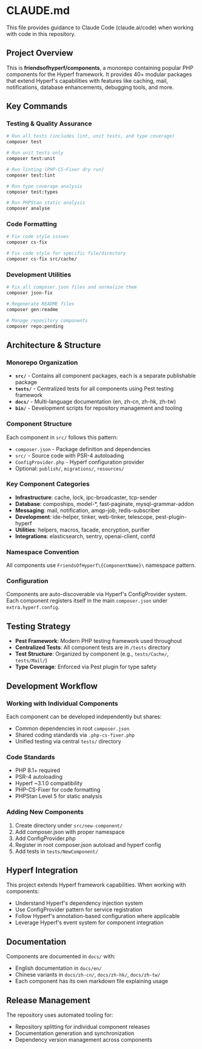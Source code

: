 # CLAUDE.md

This file provides guidance to Claude Code (claude.ai/code) when working with code in this repository.

## Project Overview

This is **friendsofhyperf/components**, a monorepo containing popular PHP components for the Hyperf framework. It provides 40+ modular packages that extend Hyperf's capabilities with features like caching, mail, notifications, database enhancements, debugging tools, and more.

## Key Commands

### Testing & Quality Assurance

```bash
# Run all tests (includes lint, unit tests, and type coverage)
composer test

# Run unit tests only
composer test:unit

# Run linting (PHP-CS-Fixer dry run)
composer test:lint

# Run type coverage analysis
composer test:types

# Run PHPStan static analysis
composer analyse
```

### Code Formatting

```bash
# Fix code style issues
composer cs-fix

# Fix code style for specific file/directory
composer cs-fix src/cache/
```

### Development Utilities

```bash
# Fix all composer.json files and normalize them
composer json-fix

# Regenerate README files
composer gen:readme

# Manage repository components
composer repo:pending
```

## Architecture & Structure

### Monorepo Organization

- **`src/`** - Contains all component packages, each is a separate publishable package
- **`tests/`** - Centralized tests for all components using Pest testing framework
- **`docs/`** - Multi-language documentation (en, zh-cn, zh-hk, zh-tw)
- **`bin/`** - Development scripts for repository management and tooling

### Component Structure

Each component in `src/` follows this pattern:

- `composer.json` - Package definition and dependencies
- `src/` - Source code with PSR-4 autoloading
- `ConfigProvider.php` - Hyperf configuration provider
- Optional: `publish/`, `migrations/`, `resources/`

### Key Component Categories

- **Infrastructure**: cache, lock, ipc-broadcaster, tcp-sender
- **Database**: compoships, model-*, fast-paginate, mysql-grammar-addon
- **Messaging**: mail, notification, amqp-job, redis-subscriber
- **Development**: ide-helper, tinker, web-tinker, telescope, pest-plugin-hyperf
- **Utilities**: helpers, macros, facade, encryption, purifier
- **Integrations**: elasticsearch, sentry, openai-client, confd

### Namespace Convention

All components use `FriendsOfHyperf\{ComponentName}\` namespace pattern.

### Configuration

Components are auto-discoverable via Hyperf's ConfigProvider system. Each component registers itself in the main `composer.json` under `extra.hyperf.config`.

## Testing Strategy

- **Pest Framework**: Modern PHP testing framework used throughout
- **Centralized Tests**: All component tests are in `/tests` directory  
- **Test Structure**: Organized by component (e.g., `tests/Cache/`, `tests/Mail/`)
- **Type Coverage**: Enforced via Pest plugin for type safety

## Development Workflow

### Working with Individual Components

Each component can be developed independently but shares:

- Common dependencies in root `composer.json`
- Shared coding standards via `.php-cs-fixer.php`
- Unified testing via central `tests/` directory

### Code Standards

- PHP 8.1+ required
- PSR-4 autoloading
- Hyperf ~3.1.0 compatibility
- PHP-CS-Fixer for code formatting
- PHPStan Level 5 for static analysis

### Adding New Components

1. Create directory under `src/new-component/`
2. Add composer.json with proper namespace
3. Add ConfigProvider.php
4. Register in root composer.json autoload and hyperf config
5. Add tests in `tests/NewComponent/`

## Hyperf Integration

This project extends Hyperf framework capabilities. When working with components:

- Understand Hyperf's dependency injection system
- Use ConfigProvider pattern for service registration
- Follow Hyperf's annotation-based configuration where applicable
- Leverage Hyperf's event system for component integration

## Documentation

Components are documented in `docs/` with:

- English documentation in `docs/en/`
- Chinese variants in `docs/zh-cn/`, `docs/zh-hk/`, `docs/zh-tw/`
- Each component has its own markdown file explaining usage

## Release Management

The repository uses automated tooling for:

- Repository splitting for individual component releases
- Documentation generation and synchronization
- Dependency version management across components
